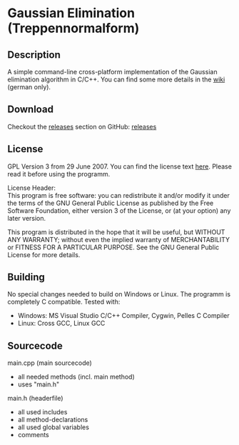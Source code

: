 # Gaussian Elimination (Treppennormalform)

## Description

A simple command-line cross-platform implementation of the Gaussian elimination algorithm in C/C++. You can find some more details in the [wiki](https://github.com/LeonardKoenig/TNF/wiki) (german only).

## Download

Checkout the [releases](https://github.com/LeonardKoenig/TNF/releases) section on GitHub:
[releases](https://github.com/LeonardKoenig/TNF/releases)

## License

GPL Version 3 from 29 June 2007. You can find the license text [here](http://www.gnu.org/copyleft/gpl.html). Please read it before using the programm.

License Header: <br>
This program is free software: you can redistribute it and/or modify
it under the terms of the GNU General Public License as published by
the Free Software Foundation, either version 3 of the License, or
(at your option) any later version.

This program is distributed in the hope that it will be useful,
but WITHOUT ANY WARRANTY; without even the implied warranty of
MERCHANTABILITY or FITNESS FOR A PARTICULAR PURPOSE.  See the
GNU General Public License for more details.

## Building

No special changes needed to build on Windows or Linux. The programm is completely C compatible.
Tested with:
 -  Windows: MS Visual Studio C/C++ Compiler, Cygwin, Pelles C Compiler
 -  Linux: Cross GCC, Linux GCC

## Sourcecode

main.cpp (main sourcecode)
 - all needed methods (incl. main method)
 - uses "main.h"

main.h (headerfile)
 - all used includes
 - all method-declarations
 - all used global variables
 - comments

